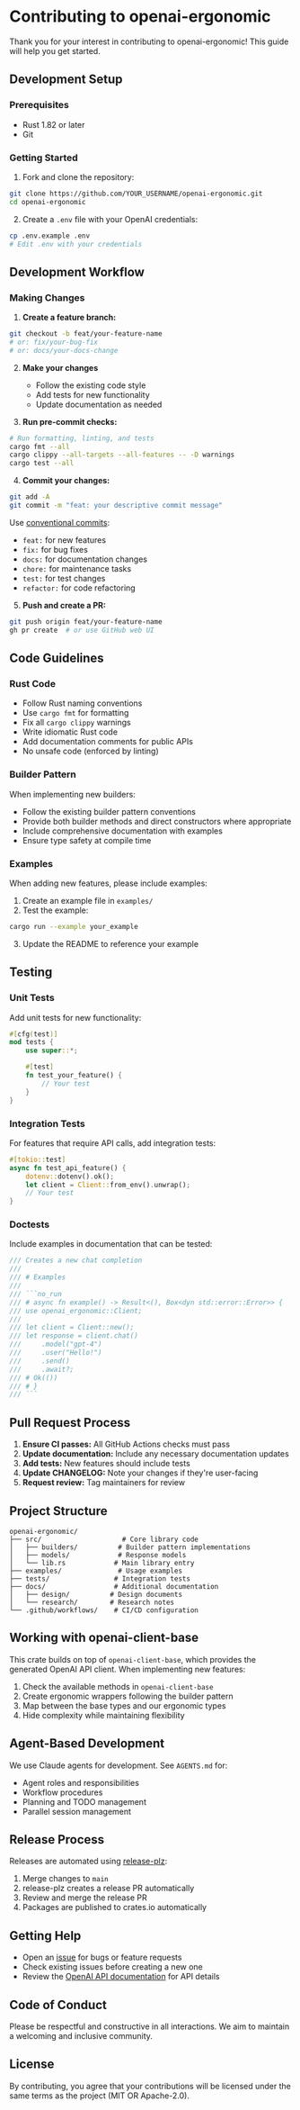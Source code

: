 # Contributing to openai-ergonomic

Thank you for your interest in contributing to openai-ergonomic! This guide will help you get started.

## Development Setup

### Prerequisites

- Rust 1.82 or later
- Git

### Getting Started

1. Fork and clone the repository:
```bash
git clone https://github.com/YOUR_USERNAME/openai-ergonomic.git
cd openai-ergonomic
```

2. Create a `.env` file with your OpenAI credentials:
```bash
cp .env.example .env
# Edit .env with your credentials
```

## Development Workflow

### Making Changes

1. **Create a feature branch:**
```bash
git checkout -b feat/your-feature-name
# or: fix/your-bug-fix
# or: docs/your-docs-change
```

2. **Make your changes**
   - Follow the existing code style
   - Add tests for new functionality
   - Update documentation as needed

3. **Run pre-commit checks:**
```bash
# Run formatting, linting, and tests
cargo fmt --all
cargo clippy --all-targets --all-features -- -D warnings
cargo test --all
```

4. **Commit your changes:**
```bash
git add -A
git commit -m "feat: your descriptive commit message"
```

Use [conventional commits](https://www.conventionalcommits.org/):
- `feat:` for new features
- `fix:` for bug fixes
- `docs:` for documentation changes
- `chore:` for maintenance tasks
- `test:` for test changes
- `refactor:` for code refactoring

5. **Push and create a PR:**
```bash
git push origin feat/your-feature-name
gh pr create  # or use GitHub web UI
```

## Code Guidelines

### Rust Code

- Follow Rust naming conventions
- Use `cargo fmt` for formatting
- Fix all `cargo clippy` warnings
- Write idiomatic Rust code
- Add documentation comments for public APIs
- No unsafe code (enforced by linting)

### Builder Pattern

When implementing new builders:
- Follow the existing builder pattern conventions
- Provide both builder methods and direct constructors where appropriate
- Include comprehensive documentation with examples
- Ensure type safety at compile time

### Examples

When adding new features, please include examples:

1. Create an example file in `examples/`
2. Test the example:
```bash
cargo run --example your_example
```
3. Update the README to reference your example

## Testing

### Unit Tests

Add unit tests for new functionality:

```rust
#[cfg(test)]
mod tests {
    use super::*;

    #[test]
    fn test_your_feature() {
        // Your test
    }
}
```

### Integration Tests

For features that require API calls, add integration tests:

```rust
#[tokio::test]
async fn test_api_feature() {
    dotenv::dotenv().ok();
    let client = Client::from_env().unwrap();
    // Your test
}
```

### Doctests

Include examples in documentation that can be tested:

```rust
/// Creates a new chat completion
///
/// # Examples
///
/// ```no_run
/// # async fn example() -> Result<(), Box<dyn std::error::Error>> {
/// use openai_ergonomic::Client;
///
/// let client = Client::new();
/// let response = client.chat()
///     .model("gpt-4")
///     .user("Hello!")
///     .send()
///     .await?;
/// # Ok(())
/// # }
/// ```
```

## Pull Request Process

1. **Ensure CI passes:** All GitHub Actions checks must pass
2. **Update documentation:** Include any necessary documentation updates
3. **Add tests:** New features should include tests
4. **Update CHANGELOG:** Note your changes if they're user-facing
5. **Request review:** Tag maintainers for review

## Project Structure

```
openai-ergonomic/
├── src/                    # Core library code
│   ├── builders/          # Builder pattern implementations
│   ├── models/            # Response models
│   └── lib.rs            # Main library entry
├── examples/              # Usage examples
├── tests/                # Integration tests
├── docs/                 # Additional documentation
│   ├── design/          # Design documents
│   └── research/        # Research notes
└── .github/workflows/    # CI/CD configuration
```

## Working with openai-client-base

This crate builds on top of `openai-client-base`, which provides the generated OpenAI API client. When implementing new features:

1. Check the available methods in `openai-client-base`
2. Create ergonomic wrappers following the builder pattern
3. Map between the base types and our ergonomic types
4. Hide complexity while maintaining flexibility

## Agent-Based Development

We use Claude agents for development. See `AGENTS.md` for:
- Agent roles and responsibilities
- Workflow procedures
- Planning and TODO management
- Parallel session management

## Release Process

Releases are automated using [release-plz](https://release-plz.ieni.dev/):

1. Merge changes to `main`
2. release-plz creates a release PR automatically
3. Review and merge the release PR
4. Packages are published to crates.io automatically

## Getting Help

- Open an [issue](https://github.com/timvw/openai-ergonomic/issues) for bugs or feature requests
- Check existing issues before creating a new one
- Review the [OpenAI API documentation](https://platform.openai.com/docs) for API details

## Code of Conduct

Please be respectful and constructive in all interactions. We aim to maintain a welcoming and inclusive community.

## License

By contributing, you agree that your contributions will be licensed under the same terms as the project (MIT OR Apache-2.0).